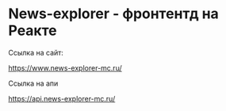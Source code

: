# News-explorer - фронтентд на Реакте

Ссылка на сайт:

https://www.news-explorer-mc.ru/

Ссылка на апи

https://api.news-explorer-mc.ru/
